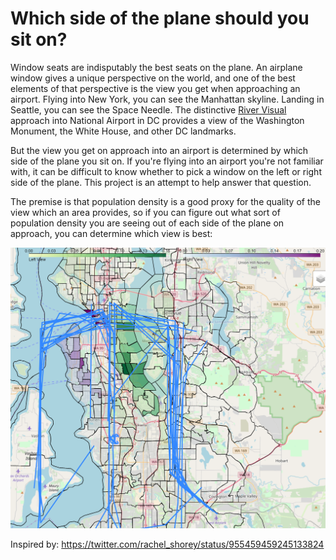 # Which side of the plane should you sit on?
Window seats are indisputably the best seats on the plane. An airplane window gives a unique perspective on the world, and one of the best elements of that perspective is the view you get when approaching an airport. Flying into New York, you can see the Manhattan skyline. Landing in Seattle, you can see the Space Needle. The distinctive [River Visual](https://en.wikipedia.org/wiki/Ronald_Reagan_Washington_National_Airport#Approach_patterns) approach into National Airport in DC provides a view of the Washington Monument, the White House, and other DC landmarks.

But the view you get on approach into an airport is determined by which side of the plane you sit on. If you're flying into an airport you're not familiar with, it can be difficult to know whether to pick a window on the left or right side of the plane. This project is an attempt to help answer that question. 

The premise is that population density is a good proxy for the quality of the view which an area provides, so if you can figure out what sort of population density you are seeing out of each side of the plane on approach, you can determine which view is best:

![The views approaching KSEA](https://github.com/gautamh/adsb/raw/master/KSEAv1.PNG)

Inspired by: https://twitter.com/rachel_shorey/status/955459459245133824
